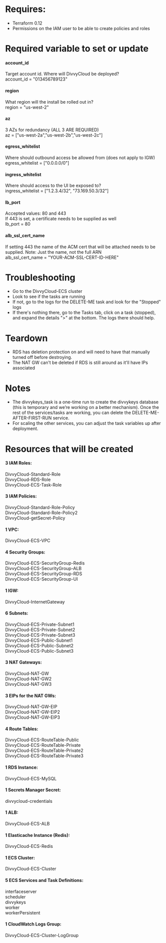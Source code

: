 # Requires:
- Terraform 0.12
- Permissions on the IAM user to be able to create policies and roles

# Required variable to set or update

#### account_id
Target account id. Where will DivvyCloud be deployed?  
account_id = "013456789123"  

#### region
What region will the install be rolled out in?  
region = "us-west-2"  
  
#### az
3 AZs for redundancy (ALL 3 ARE REQUIRED)  
az = ["us-west-2a","us-west-2b","us-west-2c"]  

#### egress_whitelist
Where should outbound access be allowed from (does not apply to IGW)  
egress_whitelist = ["0.0.0.0/0"]  

#### ingress_whitelist
Where should access to the UI be exposed to?  
ingress_whitelist = ["1.2.3.4/32", "73.169.50.3/32"]  

#### lb_port
Accepted values: 80 and 443  
If 443 is set, a certificate needs to be supplied as well  
lb_port = 80

#### alb_ssl_cert_name
If setting 443 the name of the ACM cert that will be attached needs to be supplied. Note: Just the name, not the full ARN  
alb_ssl_cert_name = "YOUR-ACM-SSL-CERT-ID-HERE"  


# Troubleshooting
- Go to the DivvyCloud-ECS cluster  
- Look to see if the tasks are running  
- If not, go to the logs for the DELETE-ME task and look for the "Stopped" logs  
- If there's nothing there, go to the Tasks tab, click on a task (stopped), and expand the details ">" at the bottom. The logs there should help.  

# Teardown
- RDS has deletion protection on and will need to have that manually turned off before destroying. 
- The NAT GW can't be deleted if RDS is still around as it'll have IPs associated  


# Notes
 - The divvykeys_task is a one-time run to create the divvykeys database (this is temporary and we’re working on a better mechanism). Once the rest of the services/tasks are working, you can delete the DELETE-ME-AFTER-FIRST-RUN service.  
 - For scaling the other services, you can adjust the task variables up after deployment.  
 

 # Resources that will be created
#### 3 IAM Roles:
DivvyCloud-Standard-Role  
DivvyCloud-RDS-Role   
DivvyCloud-ECS-Task-Role  

#### 3 IAM Policies:
DivvyCloud-Standard-Role-Policy    
DivvyCloud-Standard-Role-Policy2   
DivvyCloud-getSecret-Policy  

#### 1 VPC:
DivvyCloud-ECS-VPC  

#### 4 Security Groups:
DivvyCloud-ECS-SecurityGroup-Redis     
DivvyCloud-ECS-SecurityGroup-ALB  
DivvyCloud-ECS-SecurityGroup-RDS  
DivvyCloud-ECS-SecurityGroup-UI  

#### 1 IGW:
DivvyCloud-InternetGateway   

#### 6 Subnets:
DivvyCloud-ECS-Private-Subnet1    
DivvyCloud-ECS-Private-Subnet2  
DivvyCloud-ECS-Private-Subnet3  
DivvyCloud-ECS-Public-Subnet1  
DivvyCloud-ECS-Public-Subnet2  
DivvyCloud-ECS-Public-Subnet3  

#### 3 NAT Gateways:
DivvyCloud-NAT-GW  
DivvyCloud-NAT-GW2  
DivvyCloud-NAT-GW3  

#### 3 EIPs for the NAT GWs:
DivvyCloud-NAT-GW-EIP  
DivvyCloud-NAT-GW-EIP2  
DivvyCloud-NAT-GW-EIP3  

#### 4 Route Tables:
DivvyCloud-ECS-RouteTable-Public   
DivvyCloud-ECS-RouteTable-Private  
DivvyCloud-ECS-RouteTable-Private2  
DivvyCloud-ECS-RouteTable-Private3  

#### 1 RDS Instance:
DivvyCloud-ECS-MySQL   

#### 1 Secrets Manager Secret:
divvycloud-credentials   

#### 1 ALB:
DivvyCloud-ECS-ALB   

#### 1 Elasticache Instance (Redis):
DivvyCloud-ECS-Redis  

#### 1 ECS Cluster:
DivvyCloud-ECS-Cluster   

#### 5 ECS Services and Task Definitions:
interfaceserver   
scheduler  
divvykeys  
worker  
workerPersistent  

#### 1 CloudWatch Logs Group:
DivvyCloud-ECS-Cluster-LogGroup   